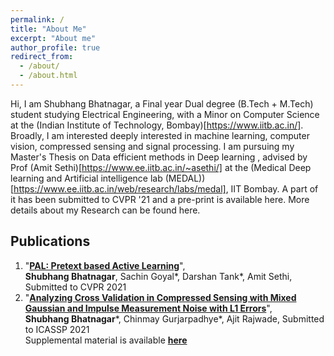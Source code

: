 ```yaml
---
permalink: /
title: "About Me"
excerpt: "About me"
author_profile: true
redirect_from:
  - /about/
  - /about.html
---
```

Hi,
I am Shubhang Bhatnagar, a Final year Dual degree (B.Tech + M.Tech) student studying Electrical Engineering, with a Minor on Computer Science at the (Indian Institute of Technology, Bombay)[https://www.iitb.ac.in/]. Broadly, I am interested deeply interested in machine learning, computer vision, compressed sensing and signal processing. I am pursuing my Master's Thesis on Data efficient methods in Deep learning , advised by Prof (Amit Sethi)[https://www.ee.iitb.ac.in/~asethi/] at the (Medical Deep learning and Artificial intelligence lab (MEDAL))[https://www.ee.iitb.ac.in/web/research/labs/medal], IIT Bombay. A part of it has been submitted to CVPR '21 and a pre-print is available here.
More details about my Research can be found here.

## **Publications**
1. "[**PAL: Pretext based Active Learning**](https://shubhangb97.github.io/PAL_cvpr.pdf)",  
**Shubhang Bhatnagar**, Sachin Goyal\*, Darshan Tank\*, Amit Sethi, Submitted to CVPR 2021
2. "[**Analyzing Cross Validation in Compressed Sensing with Mixed Gaussian and Impulse Measurement Noise with L1 Errors**](https://shubhangb97.github.io/files/RobustCross_Validation_paper_ICASSP.pdf)",  
**Shubhang Bhatnagar**\*, Chinmay Gurjarpadhye\*, Ajit Rajwade, Submitted to ICASSP 2021  
Supplemental material is available [**here**](https://shubhangb97.github.io/files/RobustCross_Validation_supplement_ICASSP.pdf)
